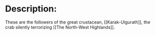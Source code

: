 # Description:
These are the followers of the great crustacean, [[Karak-Ulgurath]], the crab silently terrorizing [[The North-West Highlands]]. 
